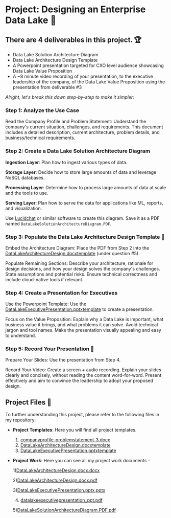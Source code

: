 # Project: Designing an Enterprise Data Lake 🚀

## There are 4 deliverables in this project. 🏆
- Data Lake Solution Architecture Diagram
- Data Lake Architecture Design Template
- A Powerpoint presentation targeted for CXO level audience showcasing Data Lake Value Proposition
- A ~8 minute video recording of your presentation, to the executive leadership of the company, of the Data Lake Value Proposition using the presentation from deliverable #3

*Alright, let's break this down step-by-step to make it simpler:*

### Step 1: Analyze the Use Case
Read the Company Profile and Problem Statement: Understand the company's current situation, challenges, and requirements. This document includes a detailed description, current architecture, problem details, and business/technical requirements.

### Step 2: Create a Data Lake Solution Architecture Diagram
**Ingestion Layer**: Plan how to ingest various types of data.

**Storage Layer**: Decide how to store large amounts of data and leverage NoSQL databases.

**Processing Layer**: Determine how to process large amounts of data at scale and the tools to use.

**Serving Layer**: Plan how to serve the data for applications like ML, reports, and visualization.

Use [Lucidchat](https://www.lucidchart.com/) or similar software to create this diagram. Save it as a PDF named `DataLakeSolutionArchitectureDiagram.PDF`.

### Step 3: Populate the Data Lake Architecture Design Template 📄
Embed the Architecture Diagram: Place the PDF from Step 2 into the [DataLakeArchitectureDesign.docxtemplate](https://github.com/Srijana1425/Data-Architect-Big-Data-Project_FinalProject/blob/main/Project_templates/companyprofile-problemstatement-3.docx) (under question #5).

Populate Remaining Sections: Describe your architecture, rationale for design decisions, and how your design solves the company's challenges. State assumptions and potential risks. Ensure technical correctness and include cloud-native tools if relevant.

### Step 4: Create a Presentation for Executives
Use the Powerpoint Template: Use the [DataLakeExecutivePresentation.pptxtemplate](https://github.com/Srijana1425/Data-Architect-Big-Data-Project_FinalProject/blob/main/Project_templates/datalakeexecutivepresentation-starter-1.pptx) to create a presentation.

Focus on the Value Proposition: Explain why a Data Lake is important, what business value it brings, and what problems it can solve. Avoid technical jargon and tool names. Make the presentation visually appealing and easy to understand.

### Step 5: Record Your Presentation 🎥
Prepare Your Slides: Use the presentation from Step 4.

Record Your Video: Create a screen + audio recording. Explain your slides clearly and concisely, without reading the content word-for-word. Present effectively and aim to convince the leadership to adopt your proposed design.

## Project Files 📂
To further understanding this project, please refer to the following files in my repository:
- **Project Templates**: Here you will find all project templates.
  1) [companyprofile-problemstatement-3.docx](https://github.com/Srijana1425/Data-Architect-Big-Data-Project_FinalProject/blob/main/Project_templates/companyprofile-problemstatement-3.docx)
  2) [DataLakeArchitectureDesign.docxtemplate](https://github.com/Srijana1425/Data-Architect-Big-Data-Project_FinalProject/blob/main/Project_templates/companyprofile-problemstatement-3.docx)
  3) [DataLakeExecutivePresentation.pptxtemplate](https://github.com/Srijana1425/Data-Architect-Big-Data-Project_FinalProject/blob/main/Project_templates/datalakeexecutivepresentation-starter-1.pptx)

- **Project Work**: Here you can see all my project work documents -
  
    1)[DataLakeArchitectureDesign.docx.docx](https://github.com/Srijana1425/Data-Architect-Big-Data-Project_FinalProject/blob/main/project%20work/DataLakeArchitectureDesign.docx.docx)
  
    2)[DataLakeArchitectureDesign.docx.pdf](https://github.com/Srijana1425/Data-Architect-Big-Data-Project_FinalProject/blob/main/project%20work/DataLakeArchitectureDesign.docx.pdf)
  
    3)[DataLakeExecutivePresentation.pptx.pptx](https://github.com/Srijana1425/Data-Architect-Big-Data-Project_FinalProject/blob/main/project%20work/DataLakeExecutivePresentation.pptx.pptx)
  
    4) [datalakeexecutivepresentation_ppt.pdf](https://github.com/Srijana1425/Data-Architect-Big-Data-Project_FinalProject/blob/main/project%20work/datalakeexecutivepresentation_ppt.pdf)
    
    5)[DataLakeSolutionArchitectureDiagram.PDF.pdf](https://github.com/Srijana1425/Data-Architect-Big-Data-Project_FinalProject/blob/main/project%20work/DataLakeSolutionArchitectureDiagram.PDF.pdf)

